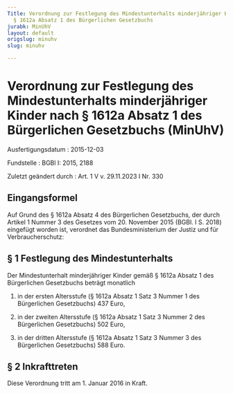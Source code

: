 ```yaml
---
Title: Verordnung zur Festlegung des Mindestunterhalts minderjähriger Kinder nach
  § 1612a Absatz 1 des Bürgerlichen Gesetzbuchs
jurabk: MinUhV
layout: default
origslug: minuhv
slug: minuhv

---
```


# Verordnung zur Festlegung des Mindestunterhalts minderjähriger Kinder nach § 1612a Absatz 1 des Bürgerlichen Gesetzbuchs (MinUhV)

Ausfertigungsdatum
:   2015-12-03

Fundstelle
:   BGBl I: 2015, 2188

Zuletzt geändert durch
:   Art. 1 V v. 29.11.2023 I Nr. 330


## Eingangsformel

Auf Grund des § 1612a Absatz 4 des Bürgerlichen Gesetzbuchs, der durch
Artikel 1 Nummer 3 des Gesetzes vom 20. November 2015 (BGBl. I S.
2018) eingefügt worden ist, verordnet das Bundesministerium der Justiz
und für Verbraucherschutz:


## § 1 Festlegung des Mindestunterhalts

Der Mindestunterhalt minderjähriger Kinder gemäß § 1612a Absatz 1 des
Bürgerlichen Gesetzbuchs beträgt monatlich

1.  in der ersten Altersstufe (§ 1612a Absatz 1 Satz 3 Nummer 1 des
    Bürgerlichen Gesetzbuchs) 437 Euro,


2.  in der zweiten Altersstufe (§ 1612a Absatz 1 Satz 3 Nummer 2 des
    Bürgerlichen Gesetzbuchs) 502 Euro,


3.  in der dritten Altersstufe (§ 1612a Absatz 1 Satz 3 Nummer 3 des
    Bürgerlichen Gesetzbuchs) 588 Euro.





## § 2 Inkrafttreten

Diese Verordnung tritt am 1. Januar 2016 in Kraft.

